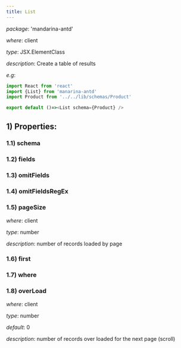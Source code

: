 ```yaml
---
title: List
---
```

*package*: 'mandarina-antd'

*where*: client 

*type*: JSX.ElementClass

*description*: Create a table of results

*e.g*:
```typescript jsx
import React from 'react'
import {List} from 'manarina-antd'
import Product from '../../lib/schemas/Product'

export default ()=><List schema={Product} />
```

        
## 1) Properties:

### 1.1) schema
### 1.2) fields
### 1.3) omitFields
### 1.4) omitFieldsRegEx

### 1.5) pageSize

*where*: client 

*type*: number

*description*: number of records loaded by page

### 1.6) first

### 1.7) where

### 1.8) overLoad


*where*: client 

*type*: number

*default*: 0

*description*: number of records over loaded for the next page (scroll)





